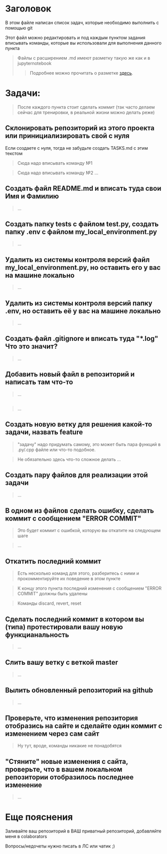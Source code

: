 # Заголовок

В этом файле написан список задач, которые необходимо выполнить с помощью git

Этот файл можно редактировать и под каждым пунктом задания вписывать команды,
которые вы использовали для выполнения данного пункта

> Файлы с расширением .md имеют разметку такую же как и в jupyternotebook
>> Подробнее можно прочитать о разметке [здесь](https://gist.github.com/Jekins/2bf2d0638163f1294637 "Документация по разметке").


# Задачи:
> После каждого пункта стоит сделать коммит (так часто делаем сейчас для тренировки, в реальной жизни можно делать реже)

## Склонировать репозиторий из этого проекта или принициализировать свой с нуля
Если создаете с нуля, тогда не забудьте создать TASKS.md с этим текстом

> Сюда надо вписывать команду №1

> Сюда надо вписывать команду №2
> ...

## Создать файл README.md и вписать туда свои Имя и Фамилию
>...

## Создать папку tests с файлом test.py, создать папку .env с файлом my_local_environment.py  
>...

## Удалить из системы контроля версий файл my_local_environment.py, но оставить его у вас на машине локально
>...

## Удалить из системы контроля версий папку .env, но оставить её у вас на машине локально
>...

## Создать файл .gitignore и вписать туда "*.log" Что это значит? 
>...

## Добавить новый файл в репозиторий и написать там что-то
>...

## 
>...

## Создать новую ветку для решения какой-то задачи, назвать feature
> "задачу" надо придумать самому, это может быть пара функций в .py/.cpp файле или что-то подобное.

> Не обязательно здесь что-то сложное делать
>...

## Создать пару файлов для реализации этой задачи
>...

## В одном из файлов сделать ошибку, сделать коммит с сообщением "ERROR COMMIT"
> Это будет коммит с ошибкой, которую вы откатите на следующем шаге

>...

## Откатить последний коммит
> Есть несколько команд для этого, разберитесь с ними и прокомментируйте их поведение в этом пункте

> К концу этого пункта последний изменения с сообщением "ERROR COMMIT" должны быть удалены

> Команды discard, revert, reset

## Сделать последний коммит в котором вы (типа) протестировали вашу новую функцианальность
> ...

## Слить вашу ветку с веткой master
> ...

## Вылить обновленный репозиторий на github
> ...

## Проверьте, что изменения репозитория отобразись на сайте и сделайте один коммит с изменением через сам сайт
> Ну тут, вроде, команды никакие не понадобятся

## "Стяните" новые изменения с сайта, проверьте, что в вашем локальном репозитории отобразилось последнее изменение
> ...


# Еще пояснения
Заливайте ваш репозиторий в ВАШ приватный репозиторий, добавляйте меня в colaborators

Вопросы/недочеты нужно писать в ЛС или чатик ;)


